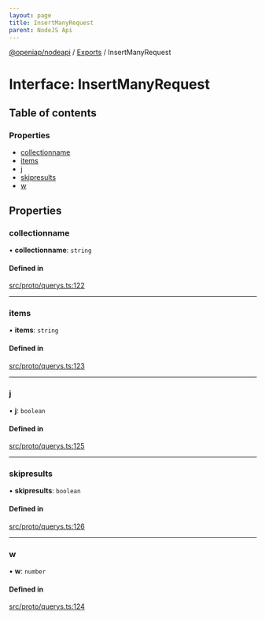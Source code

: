 ```yaml
---
layout: page
title: InsertManyRequest
parent: NodeJS Api
---
```

[@openiap/nodeapi](../README.md) / [Exports](../modules.md) / InsertManyRequest

# Interface: InsertManyRequest

## Table of contents

### Properties

- [collectionname](InsertManyRequest.md#collectionname)
- [items](InsertManyRequest.md#items)
- [j](InsertManyRequest.md#j)
- [skipresults](InsertManyRequest.md#skipresults)
- [w](InsertManyRequest.md#w)

## Properties

### collectionname

• **collectionname**: `string`

#### Defined in

[src/proto/querys.ts:122](https://github.com/openiap/nodeapi/blob/a6b5438/src/proto/querys.ts#L122)

___

### items

• **items**: `string`

#### Defined in

[src/proto/querys.ts:123](https://github.com/openiap/nodeapi/blob/a6b5438/src/proto/querys.ts#L123)

___

### j

• **j**: `boolean`

#### Defined in

[src/proto/querys.ts:125](https://github.com/openiap/nodeapi/blob/a6b5438/src/proto/querys.ts#L125)

___

### skipresults

• **skipresults**: `boolean`

#### Defined in

[src/proto/querys.ts:126](https://github.com/openiap/nodeapi/blob/a6b5438/src/proto/querys.ts#L126)

___

### w

• **w**: `number`

#### Defined in

[src/proto/querys.ts:124](https://github.com/openiap/nodeapi/blob/a6b5438/src/proto/querys.ts#L124)
